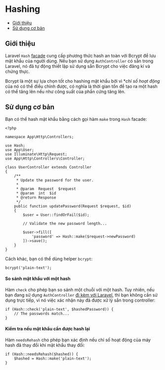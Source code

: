 # Hashing

- [Giới thiệu](#introduction)
- [Sử dụng cơ bản](#basic-usage)

<a name="introduction"></a>
## Giới thiệu

Laravel `Hash` [facade](https://laravel.com/docs/master/facades) cung cấp phương thức hash an toàn với Bcrypt để lưu mật khẩu của người dùng. Nếu bạn sử dụng `AuthController` có sẵn trong Laravel, nó đã tự động thiết lập sử dụng sẵn Bcrypt cho việc đăng kí và chứng thực.

Bcrypt là một sự lựa chọn tốt cho hashing mật khẩu bởi vì **chỉ số hoạt động* của nó có thể điều chỉnh được, có nghĩa là thời gian tốn để tạo ra một hash có thể tăng lên nếu như công suất của phần cứng tăng lên.

<a name="basic-usage"></a>
## Sử dụng cơ bản

Bạn có thể hash mật khẩu bằng cách gọi hàm `make` trong `Hash` facade:

    <?php

    namespace App\Http\Controllers;

    use Hash;
    use App\User;
    use Illuminate\Http\Request;
    use App\Http\Controllers\Controller;

    class UserController extends Controller
    {
        /**
         * Update the password for the user.
         *
         * @param  Request  $request
         * @param  int  $id
         * @return Response
         */
        public function updatePassword(Request $request, $id)
        {
            $user = User::findOrFail($id);

            // Validate the new password length...

            $user->fill([
                'password' => Hash::make($request->newPassword)
            ])->save();
        }
    }

Cách khác, bạn có thể dùng helper `bcrypt`:

    bcrypt('plain-text');

#### So sánh mật khẩu với một hash

Hàm `check` cho phép bạn so sánh một chuỗi với một hash. Tuy nhiên, nếu bạn đang sử dụng `AuthController` [đi kèm với Laravel](https://laravel.com/docs/master/authentication), thì bạn không cần sử dụng trực tiếp, vì nó việc xác nhận này đã được xử lý sắn trong controller:

    if (Hash::check('plain-text', $hashedPassword)) {
        // The passwords match...
    }

#### Kiểm tra nếu mật khẩu cần được hash lại

Hàm `needsRehash` cho phép bạn xác định nếu chỉ số hoạt động của máy hash đã thay đổi khi mật khẩu thay đổi:

    if (Hash::needsRehash($hashed)) {
        $hashed = Hash::make('plain-text');
    }
